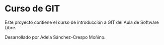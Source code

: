 # Curso de GIT

Este proyecto contiene el curso de introducción a GIT del Aula de Software Libre.

Desarrollado por Adela Sánchez-Crespo Moñino.
